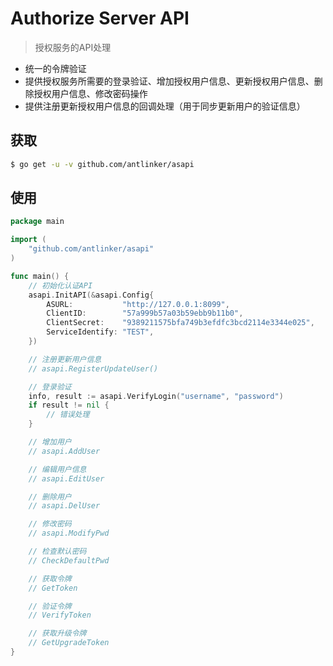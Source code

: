 # Authorize Server API

> 授权服务的API处理

* 统一的令牌验证
* 提供授权服务所需要的登录验证、增加授权用户信息、更新授权用户信息、删除授权用户信息、修改密码操作
* 提供注册更新授权用户信息的回调处理（用于同步更新用户的验证信息）

## 获取

``` bash
$ go get -u -v github.com/antlinker/asapi
```

## 使用

``` go
package main

import (
	"github.com/antlinker/asapi"
)

func main() {
	// 初始化认证API
	asapi.InitAPI(&asapi.Config{
		ASURL:           "http://127.0.0.1:8099",
		ClientID:        "57a999b57a03b59ebb9b11b0",
		ClientSecret:    "9389211575bfa749b3efdfc3bcd2114e3344e025",
		ServiceIdentify: "TEST",
	})

	// 注册更新用户信息
	// asapi.RegisterUpdateUser()

	// 登录验证
	info, result := asapi.VerifyLogin("username", "password")
	if result != nil {
		// 错误处理
	}

	// 增加用户
	// asapi.AddUser

	// 编辑用户信息
	// asapi.EditUser

	// 删除用户
	// asapi.DelUser

	// 修改密码
	// asapi.ModifyPwd

	// 检查默认密码
	// CheckDefaultPwd

	// 获取令牌
	// GetToken

	// 验证令牌
	// VerifyToken

	// 获取升级令牌
	// GetUpgradeToken
}
```
